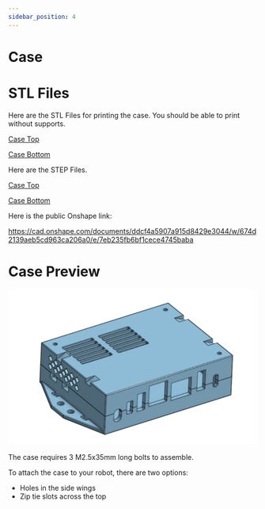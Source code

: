 ```yaml
---
sidebar_position: 4
---
```

# Case
# STL Files

Here are the STL Files for printing the case. You should be able to print without supports. 

[Case Top](./Case-STL-Files/Case-top.stl)

[Case Bottom](./Case-STL-Files/Case-bottom.stl)

Here are the STEP Files. 

[Case Top](./Case-STL-Files/Case-Top.step)

[Case Bottom](./Case-STL-Files/Case-Bottom.step)

Here is the public Onshape link: 

https://cad.onshape.com/documents/ddcf4a5907a915d8429e3044/w/674d2139aeb5cd963ca206a0/e/7eb235fb6bf1cece4745baba


# Case Preview 
![Case Preview](./img/case.jpg)

The case requires 3 M2.5x35mm long bolts to assemble. 

To attach the case to your robot, there are two options:
- Holes in the side wings
- Zip tie slots across the top


